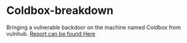 # Coldbox-breakdown
Bringing a vulnerable backdoor on the machine named Coldbox from vulnhub.
[Report can be found Here](./Coldbox_breakdown/report/)
